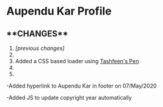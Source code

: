 <h1>Aupendu Kar Profile</h1>


<h2>**CHANGES**</h2>

<ol>
  <li><i>[previous changes]</i><li>
  <li> Added a CSS based loader using <a href="https://codepen.io/tashfene/pen/raEqrJ" target="_blank" 
            >Tashfeen's Pen</a></li>
  <li></li>
  <li></li>
</ol>



-Added hyperlink to Aupendu Kar in footer on 07/May/2020

-Added JS to update copyright year automatically

<p -Added New Page available here  29/July/2020 </p>
